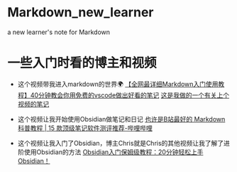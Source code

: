 # Markdown_new_learner
 a new learner's note for Markdown
# 一些入门时看的博主和视频
- 这个视频带我进入markdown的世界🌍
[【全网最详细Markdown入门使用教程】40分钟教会你用免费的vscode做出好看的笔记](https://www.bilibili.com/video/BV1bK4y1i7BY?vd_source=4fd6c4265e65c0785c912874692a3971)
[这是我做的一个有关上个视频的笔记](https://github.com/CarterYin/Markdown/blob/main/markdown/rumen.md)

- 这个视频让我开始使用Obsidian做笔记和日记
[也许是B站最好的 Markdown 科普教程 | 15 款顶级笔记软件测评推荐-哔哩哔哩](https://b23.tv/kFNtSxc)

- 这个视频让我入门了Obsidian，博主Chris就是Chris的其他视频让我了解了进阶使用Obsidian的方法
  [Obsidian入门保姆级教程：20分钟轻松上手Obsidian！](https://www.bilibili.com/video/BV1Xi4y1h76C?vd_source=4fd6c4265e65c0785c912874692a3971)
